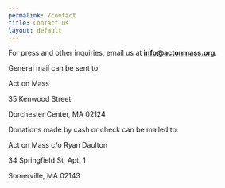 ```yaml
---
permalink: /contact
title: Contact Us
layout: default
---
```

For press and other inquiries, email us at **info@actonmass.org**.

General mail can be sent to:

Act on Mass

35 Kenwood Street

Dorchester Center, MA 02124



Donations made by cash or check can be mailed to:

Act on Mass c/o Ryan Daulton

34 Springfield St, Apt. 1

Somerville, MA 02143